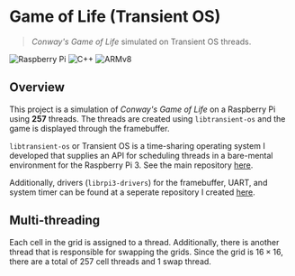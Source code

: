 # Game of Life $(\text{Transient OS})$

> _Conway's Game of Life_ simulated on $\text{Transient OS}$ threads.

![Raspberry Pi](https://img.shields.io/badge/-Raspberry_Pi-C51A4A?style=for-the-badge&logo=Raspberry-Pi)
![C++](https://img.shields.io/badge/c++-%2300599C.svg?style=for-the-badge&logo=cplusplus&logoColor=white)
![ARMv8](https://img.shields.io/badge/ARMv8-%23000000.svg?style=for-the-badge&logo=arm&logoColor=00c1de)

## Overview

This project is a simulation of _Conway's Game of Life_ on a Raspberry Pi using **257** threads. The threads are created using `libtransient-os` and the game is displayed through the framebuffer.

`libtransient-os` or $\text{Transient OS}$ is a time-sharing operating system I developed that supplies an API for scheduling threads in a bare-mental environment for the Raspberry Pi 3. See the main repository [here](https://github.com/connellr023/transient-os).

Additionally, drivers (`librpi3-drivers`) for the framebuffer, UART, and system timer can be found at a seperate repository I created [here](https://github.com/connellr023/rpi3-drivers).

## Multi-threading

Each cell in the grid is assigned to a thread. Additionally, there is another thread that is responsible for swapping the grids. Since the grid is $16 \times 16$, there are a total of $257$ cell threads and $1$ swap thread.

